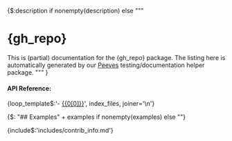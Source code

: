 {$:description if nonempty(description) else """
# {gh_repo}

This is (partial) documentation for the {gh_repo} package.
The listing here is automatically generated by our [Peeves](https://github.com/McCoyGroup/Peeves) testing/documentation helper package.
"""
}

#### API Reference:

{loop_template$:'- [{{0[0]}}]({{0[1]}})', index_files, joiner='\n'}

{$: "## Examples" + examples if nonempty(examples) else ""}

{include$:'includes/contrib_info.md'}

